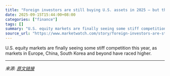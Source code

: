 ```yaml
---
title: "Foreign investors are still buying U.S. assets in 2025 — but there is one catch"
date: 2025-09-15T15:44:00+08:00
categories: ["finance"]
tags: []
summary: "U.S. equity markets are finally seeing some stiff competition this year, as markets in Europe, China, South Korea and beyond have raced higher."
source_url: "https://www.marketwatch.com/story/foreign-investors-are-still-buying-u-s-assets-in-2025-but-there-is-one-catch-456cb025?mod=mw_rss_topstories"
---
```


U.S. equity markets are finally seeing some stiff competition this year, as markets in Europe, China, South Korea and beyond have raced higher.

---

*来源: [原文链接](https://www.marketwatch.com/story/foreign-investors-are-still-buying-u-s-assets-in-2025-but-there-is-one-catch-456cb025?mod=mw_rss_topstories)*
